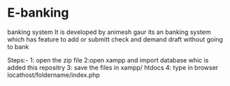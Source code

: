 # E-banking
banking system
It is developed by animesh gaur its an banking system which has feature to add or submitt check and demand draft without going to bank


Steps:-
1: open the zip file 
2:open xampp and import database whic is added this repositry 
3: save the files in xampp/ htdocs 
4: type in browser locathost/foldername/index.php


